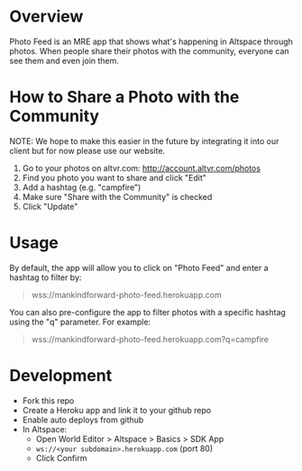 # Overview

Photo Feed is an MRE app that shows what's happening in Altspace through photos. When people share their photos with the community, everyone can see them and even join them.

# How to Share a Photo with the Community

NOTE: We hope to make this easier in the future by integrating it into our client but for now please use our website.

1. Go to your photos on altvr.com: http://account.altvr.com/photos
2. Find you photo you want to share and click "Edit"
3. Add a hashtag (e.g. "campfire")
4. Make sure "Share with the Community" is checked
5. Click "Update"

# Usage
By default, the app will allow you to click on "Photo Feed" and enter a hashtag to filter by:

> wss://mankindforward-photo-feed.herokuapp.com

You can also pre-configure the app to filter photos with a specific hashtag using the "q" parameter. For example:

> wss://mankindforward-photo-feed.herokuapp.com?q=campfire

# Development
* Fork this repo
* Create a Heroku app and link it to your github repo
* Enable auto deploys from github
* In Altspace:
  * Open World Editor > Altspace > Basics > SDK App
  * `ws://<your subdomain>.herokuapp.com` (port 80)
  * Click Confirm